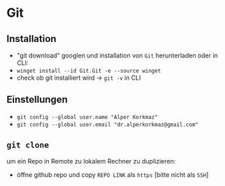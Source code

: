 # Git
## Installation
-  "git download" googlen und installation von ``Git`` herunterladen
oder in CLI:
- `winget install --id Git.Git -e --source winget`
- check ob git installiert wird -> `git -v` in CLI
## Einstellungen
- `git config --global user.name "Alper Korkmaz"`
- `git config --global user.email "dr.alperkorkmaz@gmail.com"`

## `git clone`
um ein Repo in Remote zu lokalem Rechner zu duplizieren:
- öffne github repo und copy `REPO LINK` als `https` [bitte nicht als ``SSH``]